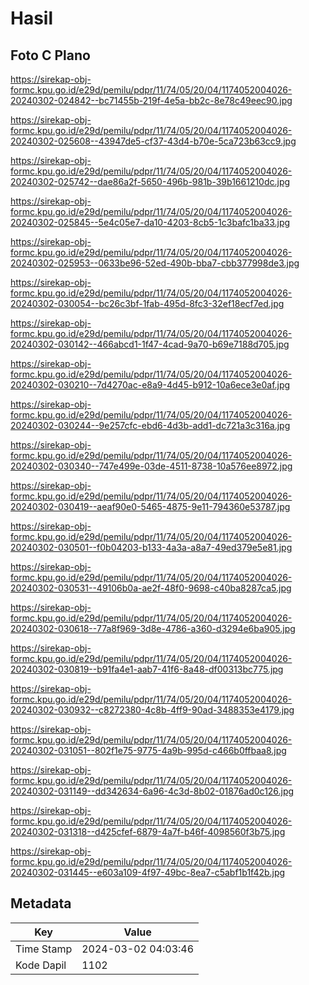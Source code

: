 # Hasil

## Foto C Plano

https://sirekap-obj-formc.kpu.go.id/e29d/pemilu/pdpr/11/74/05/20/04/1174052004026-20240302-024842--bc71455b-219f-4e5a-bb2c-8e78c49eec90.jpg

https://sirekap-obj-formc.kpu.go.id/e29d/pemilu/pdpr/11/74/05/20/04/1174052004026-20240302-025608--43947de5-cf37-43d4-b70e-5ca723b63cc9.jpg

https://sirekap-obj-formc.kpu.go.id/e29d/pemilu/pdpr/11/74/05/20/04/1174052004026-20240302-025742--dae86a2f-5650-496b-981b-39b1661210dc.jpg

https://sirekap-obj-formc.kpu.go.id/e29d/pemilu/pdpr/11/74/05/20/04/1174052004026-20240302-025845--5e4c05e7-da10-4203-8cb5-1c3bafc1ba33.jpg

https://sirekap-obj-formc.kpu.go.id/e29d/pemilu/pdpr/11/74/05/20/04/1174052004026-20240302-025953--0633be96-52ed-490b-bba7-cbb377998de3.jpg

https://sirekap-obj-formc.kpu.go.id/e29d/pemilu/pdpr/11/74/05/20/04/1174052004026-20240302-030054--bc26c3bf-1fab-495d-8fc3-32ef18ecf7ed.jpg

https://sirekap-obj-formc.kpu.go.id/e29d/pemilu/pdpr/11/74/05/20/04/1174052004026-20240302-030142--466abcd1-1f47-4cad-9a70-b69e7188d705.jpg

https://sirekap-obj-formc.kpu.go.id/e29d/pemilu/pdpr/11/74/05/20/04/1174052004026-20240302-030210--7d4270ac-e8a9-4d45-b912-10a6ece3e0af.jpg

https://sirekap-obj-formc.kpu.go.id/e29d/pemilu/pdpr/11/74/05/20/04/1174052004026-20240302-030244--9e257cfc-ebd6-4d3b-add1-dc721a3c316a.jpg

https://sirekap-obj-formc.kpu.go.id/e29d/pemilu/pdpr/11/74/05/20/04/1174052004026-20240302-030340--747e499e-03de-4511-8738-10a576ee8972.jpg

https://sirekap-obj-formc.kpu.go.id/e29d/pemilu/pdpr/11/74/05/20/04/1174052004026-20240302-030419--aeaf90e0-5465-4875-9e11-794360e53787.jpg

https://sirekap-obj-formc.kpu.go.id/e29d/pemilu/pdpr/11/74/05/20/04/1174052004026-20240302-030501--f0b04203-b133-4a3a-a8a7-49ed379e5e81.jpg

https://sirekap-obj-formc.kpu.go.id/e29d/pemilu/pdpr/11/74/05/20/04/1174052004026-20240302-030531--49106b0a-ae2f-48f0-9698-c40ba8287ca5.jpg

https://sirekap-obj-formc.kpu.go.id/e29d/pemilu/pdpr/11/74/05/20/04/1174052004026-20240302-030618--77a8f969-3d8e-4786-a360-d3294e6ba905.jpg

https://sirekap-obj-formc.kpu.go.id/e29d/pemilu/pdpr/11/74/05/20/04/1174052004026-20240302-030819--b91fa4e1-aab7-41f6-8a48-df00313bc775.jpg

https://sirekap-obj-formc.kpu.go.id/e29d/pemilu/pdpr/11/74/05/20/04/1174052004026-20240302-030932--c8272380-4c8b-4ff9-90ad-3488353e4179.jpg

https://sirekap-obj-formc.kpu.go.id/e29d/pemilu/pdpr/11/74/05/20/04/1174052004026-20240302-031051--802f1e75-9775-4a9b-995d-c466b0ffbaa8.jpg

https://sirekap-obj-formc.kpu.go.id/e29d/pemilu/pdpr/11/74/05/20/04/1174052004026-20240302-031149--dd342634-6a96-4c3d-8b02-01876ad0c126.jpg

https://sirekap-obj-formc.kpu.go.id/e29d/pemilu/pdpr/11/74/05/20/04/1174052004026-20240302-031318--d425cfef-6879-4a7f-b46f-4098560f3b75.jpg

https://sirekap-obj-formc.kpu.go.id/e29d/pemilu/pdpr/11/74/05/20/04/1174052004026-20240302-031445--e603a109-4f97-49bc-8ea7-c5abf1b1f42b.jpg


## Metadata

| Key        | Value               |
| ---------- | ------------------- |
| Time Stamp | 2024-03-02 04:03:46 |
| Kode Dapil | 1102                |




